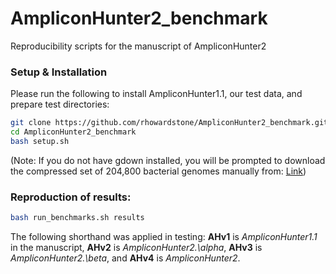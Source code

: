 # AmpliconHunter2_benchmark
Reproducibility scripts for the manuscript of AmpliconHunter2

### Setup & Installation

Please run the following to install AmpliconHunter1.1, our test data, and prepare test directories:

```bash
git clone https://github.com/rhowardstone/AmpliconHunter2_benchmark.git
cd AmpliconHunter2_benchmark
bash setup.sh
```
(Note: If you do not have gdown installed, you will be prompted to download the compressed set of 204,800 bacterial genomes manually from: [Link](https://drive.google.com/file/d/1Nt7MjwfL3pIa5Axa3I2z3xoO2Ait_ito/view?usp=drive_link))

### Reproduction of results:
```bash
bash run_benchmarks.sh results
```

The following shorthand was applied in testing:
**AHv1** is *AmpliconHunter1.1* in the manuscript,
**AHv2** is *AmpliconHunter2.\alpha*,
**AHv3** is *AmpliconHunter2.\beta*, and
**AHv4** is *AmpliconHunter2*.

